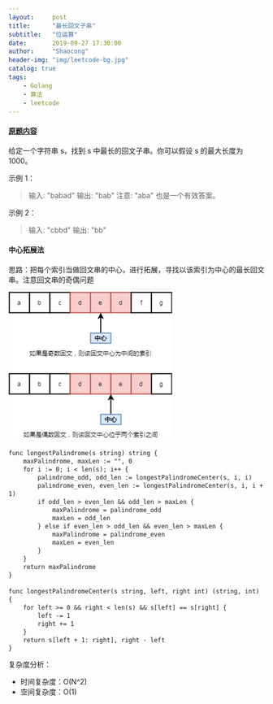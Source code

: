 ```yaml
---
layout:     post
title:      "最长回文子串"
subtitle:   "位运算"
date:       2019-09-27 17:30:00
author:     "Shaocong"
header-img: "img/leetcode-bg.jpg"
catalog: true
tags:
    - Golang
    - 算法
    - leetcode
---
```


#### [原题内容](https://leetcode-cn.com/problems/longest-palindromic-substring/)

给定一个字符串 s，找到 s 中最长的回文子串。你可以假设 s 的最大长度为 1000。

示例 1：

> 输入: "babad"
> 输出: "bab"
> 注意: "aba" 也是一个有效答案。

示例 2：

> 输入: "cbbd"
> 输出: "bb"

#### 中心拓展法

思路：把每个索引当做回文串的中心，进行拓展，寻找以该索引为中心的最长回文串。注意回文串的奇偶问题

![回文串的奇偶问题](/img/in-post/2019-9-27-palindrome.png)

```golang
func longestPalindrome(s string) string {
    maxPalindrome, maxLen := "", 0
    for i := 0; i < len(s); i++ {
        palindrome_odd, odd_len := longestPalindromeCenter(s, i, i)
        palindrome_even, even_len := longestPalindromeCenter(s, i, i + 1)
        if odd_len > even_len && odd_len > maxLen {
            maxPalindrome = palindrome_odd
            maxLen = odd_len
        } else if even_len > odd_len && even_len > maxLen {
            maxPalindrome = palindrome_even
            maxLen = even_len
        }
    }
    return maxPalindrome
}

func longestPalindromeCenter(s string, left, right int) (string, int) {
    for left >= 0 && right < len(s) && s[left] == s[right] {
        left -= 1
        right += 1
    }
    return s[left + 1: right], right - left
}
```

复杂度分析：

* 时间复杂度：O(N^2)
* 空间复杂度：O(1)